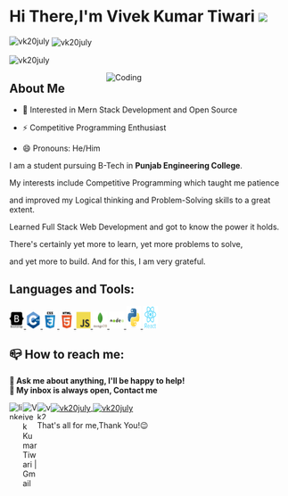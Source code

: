 # Hi There,I'm Vivek Kumar Tiwari <img src="https://raw.githubusercontent.com/iampavangandhi/iampavangandhi/master/gifs/Hi.gif" width="30px">


<p><img align="left" src="https://github-readme-stats.vercel.app/api/top-langs?username=vk20july&show_icons=true&locale=en&layout=compact" alt="vk20july" /></p>

<p>&nbsp;<img align="center" src="https://github-readme-stats.vercel.app/api?username=vk20july&show_icons=true&locale=en" alt="vk20july" /></p>

<p><img align="center" src="https://github-readme-streak-stats.herokuapp.com/?user=vk20july&" alt="vk20july" /></p>







<img align="right" alt="Coding" width="330" src="https://media3.giphy.com/media/qgQUggAC3Pfv687qPC/giphy.gif?cid=ecf05e47o0xwlawk5bdtl80c6iauhpuoxz8dts2tbph1t7np&ep=v1_gifs_search&rid=giphy.gif&ct=g">



**<ins><h2>About Me</h2></ins>**

- 🌱 Interested in Mern Stack Development and Open Source

- ⚡ Competitive Programming Enthusiast

- 😄 Pronouns: He/Him





I am a student pursuing B-Tech in **Punjab Engineering College**.

My interests include Competitive Programming which taught me patience

and improved my Logical thinking and Problem-Solving skills to a great extent.

Learned Full Stack Web Development and got to know the power it holds. 

There's certainly yet more to learn, yet more problems to solve, 

and yet more to build. And for this, I am very grateful.







**<ins><h2>Languages and Tools:</h2></ins>**

<a href="https://getbootstrap.com" target="_blank" rel="noreferrer">
<img src="https://raw.githubusercontent.com/devicons/devicon/master/icons/bootstrap/bootstrap-plain-wordmark.svg" alt="bootstrap" width="26" height="30"/> </a>
<a href="https://www.w3schools.com/cpp/" target="_blank" rel="noreferrer"><img src="https://raw.githubusercontent.com/devicons/devicon/master/icons/cplusplus/cplusplus-original.svg" alt="cplusplus" width="26" height="30"/> </a> 
<a href="https://www.w3schools.com/css/" target="_blank" rel="noreferrer"> <img src="https://raw.githubusercontent.com/devicons/devicon/master/icons/css3/css3-original-wordmark.svg" alt="css3" width="26" height="30"/> </a> 
<a href="https://www.w3.org/html/" target="_blank" rel="noreferrer"> <img src="https://raw.githubusercontent.com/devicons/devicon/master/icons/html5/html5-original-wordmark.svg" alt="html5" width="26" height="30"/> </a>
<a href="https://developer.mozilla.org/en-US/docs/Web/JavaScript" target="_blank" rel="noreferrer"> <img src="https://raw.githubusercontent.com/devicons/devicon/master/icons/javascript/javascript-original.svg" alt="javascript" width="26" height="30"/> </a>
<a href="https://www.mongodb.com/" target="_blank" rel="noreferrer"> <img src="https://raw.githubusercontent.com/devicons/devicon/master/icons/mongodb/mongodb-original-wordmark.svg" alt="mongodb" width="26" height="30"/> </a>
<a href="https://nodejs.org" target="_blank" rel="noreferrer"> <img src="https://raw.githubusercontent.com/devicons/devicon/master/icons/nodejs/nodejs-original-wordmark.svg" alt="nodejs" width="26" height="30"/> </a> 
<a href="https://www.python.org" target="_blank" rel="noreferrer"> <img src="https://raw.githubusercontent.com/devicons/devicon/master/icons/python/python-original.svg" alt="python" width="26" height="40"/> </a> 
<a href="https://reactjs.org/" target="_blank" rel="noreferrer"> <img src="https://raw.githubusercontent.com/devicons/devicon/master/icons/react/react-original-wordmark.svg" alt="react" width="26" height="40"/> </a> </p>







**<ins><h2>📪 How to reach me:</h2></ins>**

**💬 Ask me about anything, I'll be happy to help!**
<br>
**💬 My inbox is always open, Contact me**



<a href="https://linkedin.com/in/linkedin.com/in/vivek-kumar-tiwari-876b00212" target="blank">
  <img align="left" src="https://raw.githubusercontent.com/rahuldkjain/github-profile-readme-generator/master/src/images/icons/Social/linked-in-alt.svg"  alt="linkedin.com/in/vivek-kumar-tiwari-876b00212" height="30" width="24" />
  </a>
 <a href="mailto:vivekchallenger20@gmail.com" target="_blank">
    <img align="left" alt="Vivek Kumar Tiwari | Gmail" width="26px" src="https://cdn-icons-png.flaticon.com/512/281/281769.png" />
</a>
<a href="https://www.codechef.com/users/vk20july" target="blank">
  <img align="left" src="https://avatars.githubusercontent.com/u/11960354?v=4" alt="vk20july" height="30" width="24" />
  </a>
<a href="https://codeforces.com/profile/vk20july" target="blank"><img align="center" src="https://raw.githubusercontent.com/rahuldkjain/github-profile-readme-generator/master/src/images/icons/Social/codeforces.svg" alt="vk20july" height="30" width="24" />
</a>
<a href="https://www.leetcode.com/vk20july" target="blank"><img align="center" src="https://raw.githubusercontent.com/rahuldkjain/github-profile-readme-generator/master/src/images/icons/Social/leet-code.svg" alt="vk20july" height="30" width="24" />
</a>




That's all for me,Thank You!😉
